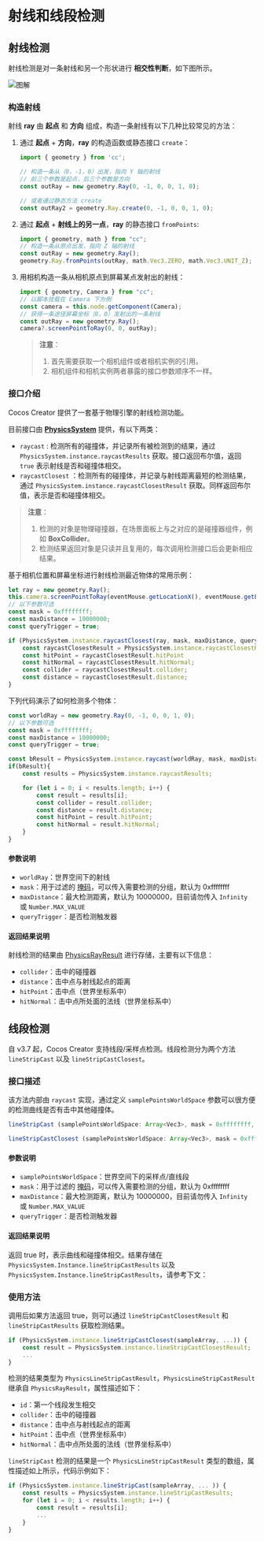 # 射线和线段检测

## 射线检测

射线检测是对一条射线和另一个形状进行 **相交性判断**，如下图所示。

![图解](img/raycast.jpg)

### 构造射线

射线 **ray** 由 **起点** 和 **方向** 组成，构造一条射线有以下几种比较常见的方法：

1. 通过 **起点** + **方向**，**ray** 的构造函数或静态接口 `create`：

    ```ts
    import { geometry } from 'cc';

    // 构造一条从（0，-1，0）出发，指向 Y 轴的射线
    // 前三个参数是起点，后三个参数是方向
    const outRay = new geometry.Ray(0, -1, 0, 0, 1, 0);

    // 或者通过静态方法 create
    const outRay2 = geometry.Ray.create(0, -1, 0, 0, 1, 0);
    ```

2. 通过 **起点** + **射线上的另一点**，**ray** 的静态接口 `fromPoints`:

    ```ts
    import { geometry, math } from "cc";
    // 构造一条从原点出发，指向 Z 轴的射线
    const outRay = new geometry.Ray();
    geometry.Ray.fromPoints(outRay, math.Vec3.ZERO, math.Vec3.UNIT_Z);
    ```

3. 用相机构造一条从相机原点到屏幕某点发射出的射线：

    ```ts
    import { geometry, Camera } from "cc";
    // 以脚本挂载在 Camera 下为例
    const camera = this.node.getComponent(Camera);
    // 获得一条途径屏幕坐标（0，0）发射出的一条射线
    const outRay = new geometry.Ray();
    camera?.screenPointToRay(0, 0, outRay);
    ```

    > **注意**：
    > 1. 首先需要获取一个相机组件或者相机实例的引用。
    > 2. 相机组件和相机实例两者暴露的接口参数顺序不一样。

### 接口介绍

Cocos Creator 提供了一套基于物理引擎的射线检测功能。

目前接口由 [**PhysicsSystem**](__APIDOC__/zh/class/physics.PhysicsSystem) 提供，有以下两类：

- `raycast` : 检测所有的碰撞体，并记录所有被检测到的结果，通过 `PhysicsSystem.instance.raycastResults` 获取。接口返回布尔值，返回 `true` 表示射线是否和碰撞体相交。
- `raycastClosest` ：检测所有的碰撞体，并记录与射线距离最短的检测结果，通过 `PhysicsSystem.instance.raycastClosestResult` 获取。同样返回布尔值，表示是否和碰撞体相交。

> **注意**：
> 1. 检测的对象是物理碰撞器，在场景面板上与之对应的是碰撞器组件，例如 **BoxCollider**。
> 2. 检测结果返回对象是只读并且复用的，每次调用检测接口后会更新相应结果。

基于相机位置和屏幕坐标进行射线检测最近物体的常用示例：

```ts
let ray = new geometry.Ray();
this.camera.screenPointToRay(eventMouse.getLocationX(), eventMouse.getLocationY(), ray);
// 以下参数可选
const mask = 0xffffffff;
const maxDistance = 10000000;
const queryTrigger = true;

if (PhysicsSystem.instance.raycastClosest(ray, mask, maxDistance, queryTrigger)) {
    const raycastClosestResult = PhysicsSystem.instance.raycastClosestResult;
    const hitPoint = raycastClosestResult.hitPoint
    const hitNormal = raycastClosestResult.hitNormal;
    const collider = raycastClosestResult.collider;
    const distance = raycastClosestResult.distance;            
}
```

下列代码演示了如何检测多个物体：

```ts
const worldRay = new geometry.Ray(0, -1, 0, 0, 1, 0);
// 以下参数可选
const mask = 0xffffffff;
const maxDistance = 10000000;
const queryTrigger = true;

const bResult = PhysicsSystem.instance.raycast(worldRay, mask, maxDistance, queryTrigger);
if(bResult){
    const results = PhysicsSystem.instance.raycastResults;

    for (let i = 0; i < results.length; i++) {
        const result = results[i];
        const collider = result.collider;
        const distance = result.distance;
        const hitPoint = result.hitPoint;
        const hitNormal = result.hitNormal;
    }
}
```

#### 参数说明

- `worldRay`：世界空间下的射线
- `mask`：用于过滤的 [掩码](physics-group-mask.md)，可以传入需要检测的分组，默认为 0xffffffff
- `maxDistance`：最大检测距离，默认为 10000000，目前请勿传入 `Infinity` 或 `Number.MAX_VALUE`
- `queryTrigger`：是否检测触发器

#### 返回结果说明

射线检测的结果由 [PhysicsRayResult](__APIDOC__/zh/class/physics.PhysicsRayResult) 进行存储，主要有以下信息：

- `collider`：击中的碰撞器
- `distance`：击中点与射线起点的距离
- `hitPoint`：击中点（世界坐标系中）
- `hitNormal`：击中点所处面的法线（世界坐标系中）

## 线段检测

自 v3.7 起，Cocos Creator 支持线段/采样点检测。线段检测分为两个方法 `lineStripCast` 以及 `lineStripCastClosest`。

### 接口描述

该方法内部由 `raycast` 实现，通过定义 `samplePointsWorldSpace` 参数可以很方便的检测曲线是否有击中其他碰撞体。

```ts
lineStripCast (samplePointsWorldSpace: Array<Vec3>, mask = 0xffffffff, maxDistance = 10000000, queryTrigger = true): boolean;

lineStripCastClosest (samplePointsWorldSpace: Array<Vec3>, mask = 0xffffffff, maxDistance = 10000000, queryTrigger = true): boolean;
```

#### 参数说明

- `samplePointsWorldSpace`：世界空间下的采样点/直线段
- `mask`：用于过滤的 [掩码](physics-group-mask.md)，可以传入需要检测的分组，默认为 0xffffffff
- `maxDistance`：最大检测距离，默认为 10000000，目前请勿传入 `Infinity` 或 `Number.MAX_VALUE`
- `queryTrigger`：是否检测触发器

#### 返回结果说明

返回 true 时，表示曲线和碰撞体相交。结果存储在 `PhysicsSystem.Instance.lineStripCastResults` 以及
`PhysicsSystem.Instance.lineStripCastResults`，请参考下文：

### 使用方法

调用后如果方法返回 true，则可以通过 `lineStripCastClosestResult` 和 `lineStripCastResults` 获取检测结果。

```ts
if (PhysicsSystem.instance.lineStripCastClosest(sampleArray, ...)) {
    const result = PhysicsSystem.instance.lineStripCastClosestResult;
    ...    
}
```

检测的结果类型为 `PhysicsLineStripCastResult`，`PhysicsLineStripCastResult` 继承自 `PhysicsRayResult`，属性描述如下：

- `id`：第一个线段发生相交
- `collider`：击中的碰撞器
- `distance`：击中点与射线起点的距离
- `hitPoint`：击中点（世界坐标系中）
- `hitNormal`：击中点所处面的法线（世界坐标系中）

`lineStripCast` 检测的结果是一个 `PhysicsLineStripCastResult` 类型的数组，属性描述如上所示，代码示例如下：

```ts
if (PhysicsSystem.instance.lineStripCast(sampleArray, ... )) {    
    const results = PhysicsSystem.instance.lineStripCastResults;
    for (let i = 0; i < results.length; i++) {
        const result = results[i];
        ...
    }
}
```
